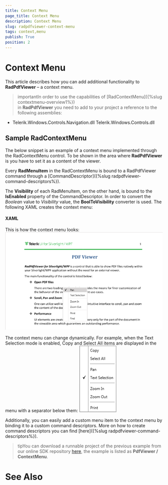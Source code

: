 ```yaml
---
title: Context Menu
page_title: Context Menu
description: Context Menu
slug: radpdfviewer-context-menu
tags: context,menu
publish: True
position: 2
---
```


# Context Menu



This article describes how you can add additional functionality to __RadPdfViewer__ – a context menu.
      

>importantIn order to use the capabilities of
          [RadContextMenu]({%slug contextmenu-overview1%})           
          in __RadPdfViewer__ you need to add to your project a reference to the following assemblies:
        

* Telerik.Windows.Controls.Navigation.dll
            Telerik.Windows.Controls.dll
            

## Sample RadContextMenu

The below snippet is an example of a context menu implemented through the RadContextMenu control. To be shown in the area where 
          __RadPdfViewer__ is you have to set it as a content of the viewer.
        

Every __RadMenuItem__ in the RadContextMenu is bound to a RadPdfViewer command through a
          [CommandDescriptor]({%slug radpdfviewer-command-descriptors%}).
        

The __Visibility__ of each RadMenuItem, on the other hand, is bound to the __IsEnabled__ 
          property of the CommandDescriptor. In order to convert the *Boolean* value to *Visibility* 
          value, the __BoolToVisibility__ converter is used. The following XAML creates the context menu:
        

#### __XAML__





This is how the context menu looks:
        ![Rad Pdf Viewer Context Menu 03](images/RadPdfViewer_Context_Menu_03.png)

The context menu can change dynamically. For example, when the Text Selection mode is enabled, Copy and Select All items are displayed in 
          the menu with a separator below them:
        ![Rad Pdf Viewer Context Menu 02](images/RadPdfViewer_Context_Menu_02.png)

Additionally, you can easily add a custom menu item to the context menu by binding it to a custom command descriptors. More on 
          how to create command descriptors you can find 
          [here]({%slug radpdfviewer-command-descriptors%}).
        

>tipYou can download a runnable project of the previous example from our online SDK repository
            [here](https://github.com/telerik/xaml-sdk), the example is listed as __PdfViewer / ContextMenu__.
          

# See Also
